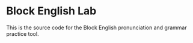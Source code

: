 # Block English Lab
This is the source code for the Block English pronunciation and grammar practice tool.